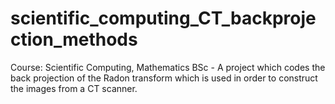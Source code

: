 # scientific_computing_CT_backprojection_methods
Course: Scientific Computing, Mathematics BSc - A project which codes the back projection of the Radon transform which is used in order to construct the images from a CT scanner. 
